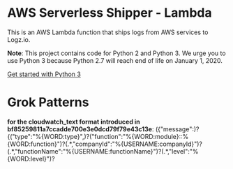 #  AWS Serverless Shipper - Lambda

This is an AWS Lambda function that ships logs from AWS services to Logz.io.

**Note**:
This project contains code for Python 2 and Python 3.
We urge you to use Python 3 because Python 2.7 will reach end of life on January 1, 2020.
 
[Get started with Python 3](https://github.com/logzio/logzio_aws_serverless/tree/master/python3)

#  Grok Patterns
**for the cloudwatch_text format introduced in bf85259811a7ccadde700e3e0dcd79f79e43c13e**:
({"message":)?{("type":"%{WORD:type}",)?("function":"%{WORD:module}::%{WORD:function}")?(.\*,"companyId":"%{USERNAME:companyId}")?(.\*,"functionName":"%{USERNAME:functionName}")?(.\*,"level":"%{WORD:level}")?

